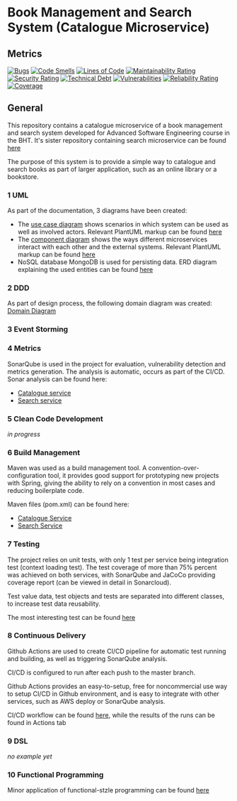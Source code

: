 # Book Management and Search System (Catalogue Microservice)
## Metrics   

[![Bugs](https://sonarcloud.io/api/project_badges/measure?project=DoomFungus_RedLib-catalogue&metric=bugs)](https://sonarcloud.io/summary/new_code?id=DoomFungus_RedLib-catalogue)
[![Code Smells](https://sonarcloud.io/api/project_badges/measure?project=DoomFungus_RedLib-catalogue&metric=code_smells)](https://sonarcloud.io/summary/new_code?id=DoomFungus_RedLib-catalogue)
[![Lines of Code](https://sonarcloud.io/api/project_badges/measure?project=DoomFungus_RedLib-catalogue&metric=ncloc)](https://sonarcloud.io/summary/new_code?id=DoomFungus_RedLib-catalogue)
[![Maintainability Rating](https://sonarcloud.io/api/project_badges/measure?project=DoomFungus_RedLib-catalogue&metric=sqale_rating)](https://sonarcloud.io/summary/new_code?id=DoomFungus_RedLib-catalogue)
[![Security Rating](https://sonarcloud.io/api/project_badges/measure?project=DoomFungus_RedLib-catalogue&metric=security_rating)](https://sonarcloud.io/summary/new_code?id=DoomFungus_RedLib-catalogue)
[![Technical Debt](https://sonarcloud.io/api/project_badges/measure?project=DoomFungus_RedLib-catalogue&metric=sqale_index)](https://sonarcloud.io/summary/new_code?id=DoomFungus_RedLib-catalogue)
[![Vulnerabilities](https://sonarcloud.io/api/project_badges/measure?project=DoomFungus_RedLib-catalogue&metric=vulnerabilities)](https://sonarcloud.io/summary/new_code?id=DoomFungus_RedLib-catalogue)
[![Reliability Rating](https://sonarcloud.io/api/project_badges/measure?project=DoomFungus_RedLib-catalogue&metric=reliability_rating)](https://sonarcloud.io/summary/new_code?id=DoomFungus_RedLib-catalogue)
[![Coverage](https://sonarcloud.io/api/project_badges/measure?project=DoomFungus_RedLib-catalogue&metric=coverage)](https://sonarcloud.io/summary/new_code?id=DoomFungus_RedLib-catalogue)

## General

This repository contains a catalogue microservice of a book management and search system developed for Advanced Software Engineering course in the BHT.
It's sister repository containing search microservice can be found [here](https://github.com/DoomFungus/RedLib-search)

The purpose of this system is to provide a simple way to catalogue and search books as part of larger application, such as an online library or a bookstore.

### 1 UML
As part of the documentation, 3 diagrams have been created:
- The [use case diagram](https://github.com/DoomFungus/RedLib-catalogue/blob/master/documentation/diagrams/usecase-redlib.png) shows scenarios in which system can be used as well as involved actors. Relevant PlantUML markup can be found [here](https://github.com/DoomFungus/RedLib-catalogue/blob/master/documentation/diagrams/usecase.txt)
- The [component diagram](https://github.com/DoomFungus/RedLib-catalogue/blob/master/documentation/diagrams/component.png) shows the ways different microservices interact with each other and the external systems. Relevant PlantUML markup can be found [here](https://github.com/DoomFungus/RedLib-catalogue/blob/master/documentation/diagrams/component.txt)
- NoSQL database MongoDB is used for persisting data. ERD diagram explaining the used entities can be found [here](https://github.com/DoomFungus/RedLib-catalogue/blob/master/documentation/diagrams/erd.png)

### 2 DDD

As part of design process, the following domain diagram was created:
[Domain Diagram](https://github.com/DoomFungus/RedLib-catalogue/blob/master/documentation/diagrams/DDD.png)

### 3 Event Storming

### 4 Metrics

SonarQube is used in the project for evaluation, vulnerability detection and metrics generation. The analysis is automatic, occurs as part of the CI/CD. Sonar analysis can be found here:
- [Catalogue service](https://sonarcloud.io/project/overview?id=DoomFungus_RedLib-catalogue)
- [Search service](https://sonarcloud.io/project/overview?id=DoomFungus_RedLib-search)

### 5 Clean Code Development

_in progress_


### 6 Build Management
Maven was used as a build management tool. A convention-over-configuration tool, it provides good support for prototyping new projects with Spring, giving the ability to rely on a convention in most cases and reducing boilerplate code.

Maven files (pom.xml) can be found here:
- [Catalogue Service](https://github.com/DoomFungus/RedLib-catalogue/blob/master/pom.xml)
- [Search Service](https://github.com/DoomFungus/RedLib-search/blob/master/pom.xml)


### 7 Testing
The project relies on unit tests, with only 1 test per service being integration test (context loading test). The test coverage of more than 75% percent was achieved on both services, with SonarQube and JaCoCo providing coverage report (can be viewed in detail in Sonarcloud).

Test value data, test objects and tests are separated into different classes, to increase test data reusability.

The most interesting test can be found [here](https://github.com/DoomFungus/RedLib-search/blob/master/src/test/java/edu/bht/ase/redlib/unittests/service/SearchCriteriaBuilderTest.java)

### 8 Continuous Delivery

Github Actions are used to create CI/CD pipeline for automatic test running and building, as well as triggering SonarQube analysis.

CI/CD is configured to run after each push to the master branch.

Github Actions provides an easy-to-setup, free for noncommercial use way to setup CI/CD in Github environment, and is easy to integrate with other services, such as AWS deploy or SonarQube analysis.

CI/CD workflow can be found [here](https://github.com/DoomFungus/RedLib-catalogue/blob/master/.github/workflows/build.yml), while the results of the runs can be found in Actions tab 

### 9 DSL

_no example yet_

### 10 Functional Programming

Minor application of functional-stzle programming can be found [here](https://github.com/DoomFungus/RedLib-catalogue/blob/master/src/main/java/edu/bht/ase/redlib/service/impl/BookServiceImpl.java#L31)
